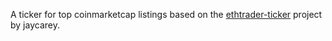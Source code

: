 A ticker for top coinmarketcap listings based on the [ethtrader-ticker](https://github.com/jaycarey/ethtrader-ticker) project by jaycarey.
